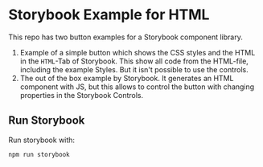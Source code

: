 # Storybook Example for HTML

This repo has two button examples for a Storybook component library.

1. Example of a simple button which shows the CSS styles and the HTML in the `HTML`-Tab of Storybook. This show all code from the HTML-file, including the example Styles. But it isn't possible to use the controls.
2. The out of the box example by Storybook. It generates an HTML component with JS, but this allows to control the button with changing properties in the Storybook Controls.

## Run Storybook

Run storybook with:

```bash
npm run storybook
```

